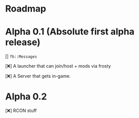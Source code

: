 # Roadmap

# Alpha 0.1 (Absolute first alpha release)
[] `fb::Messages`

[❌] A launcher that can join/host + mods via frosty

[❌] A Server that gets in-game.

# Alpha 0.2

[❌] RCON stuff
